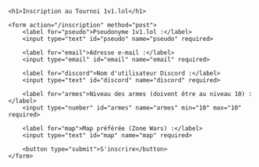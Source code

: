 <!DOCTYPE html>
<html lang="en">
<head>
    <meta charset="UTF-8">
    <meta name="viewport" content="width=device-width, initial-scale=1.0">
    <title>Inscription au Tournoi 1v1.lol</title>
</head>
<body>

    <h1>Inscription au Tournoi 1v1.lol</h1>

    <form action="/inscription" method="post">
        <label for="pseudo">Pseudonyme 1v1.lol :</label>
        <input type="text" id="pseudo" name="pseudo" required>

        <label for="email">Adresse e-mail :</label>
        <input type="email" id="email" name="email" required>

        <label for="discord">Nom d'utilisateur Discord :</label>
        <input type="text" id="discord" name="discord" required>

        <label for="armes">Niveau des armes (doivent être au niveau 10) :</label>
        <input type="number" id="armes" name="armes" min="10" max="10" required>

        <label for="map">Map préférée (Zone Wars) :</label>
        <input type="text" id="map" name="map" required>

        <button type="submit">S'inscrire</button>
    </form>

</body>
</html>
